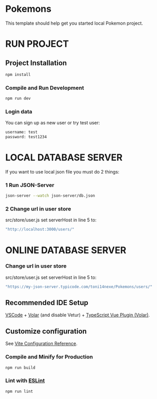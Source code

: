 # Pokemons

This template should help get you started local Pokemon project.

# RUN PROJECT

## Project Installation

```sh
npm install
```

### Compile and Run Development

```sh
npm run dev
```

### Login data

You can sign up as new user or try test user:

```sh
username: test
password: test1234
```

# LOCAL DATABASE SERVER

If you want to use local json file you must do 2 things:

### 1 Run JSON-Server

```sh
json-server --watch json-server/db.json
```

### 2 Change url in user store

src/store/user.js set serverHost in line 5 to:

```sh
"http://localhost:3000/users/"

```

# ONLINE DATABASE SERVER

### Change url in user store

src/store/user.js set serverHost in line 5 to:

```sh
"https://my-json-server.typicode.com/toni14nexe/Pokemons/users/"

```

## Recommended IDE Setup

[VSCode](https://code.visualstudio.com/) + [Volar](https://marketplace.visualstudio.com/items?itemName=Vue.volar) (and disable Vetur) + [TypeScript Vue Plugin (Volar)](https://marketplace.visualstudio.com/items?itemName=Vue.vscode-typescript-vue-plugin).

## Customize configuration

See [Vite Configuration Reference](https://vitejs.dev/config/).

### Compile and Minify for Production

```sh
npm run build
```

### Lint with [ESLint](https://eslint.org/)

```sh
npm run lint
```
